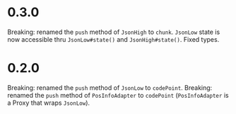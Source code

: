 # 0.3.0

Breaking: renamed the `push` method of `JsonHigh` to `chunk`.
`JsonLow` state is now accessible thru `JsonLow#state()` and `JsonHigh#state()`.
Fixed types.

# 0.2.0

Breaking: renamed the `push` method of `JsonLow` to `codePoint`. 
Breaking: renamed the `push` method of `PosInfoAdapter` to `codePoint` (`PosInfoAdapter` is a Proxy that wraps `JsonLow`).
